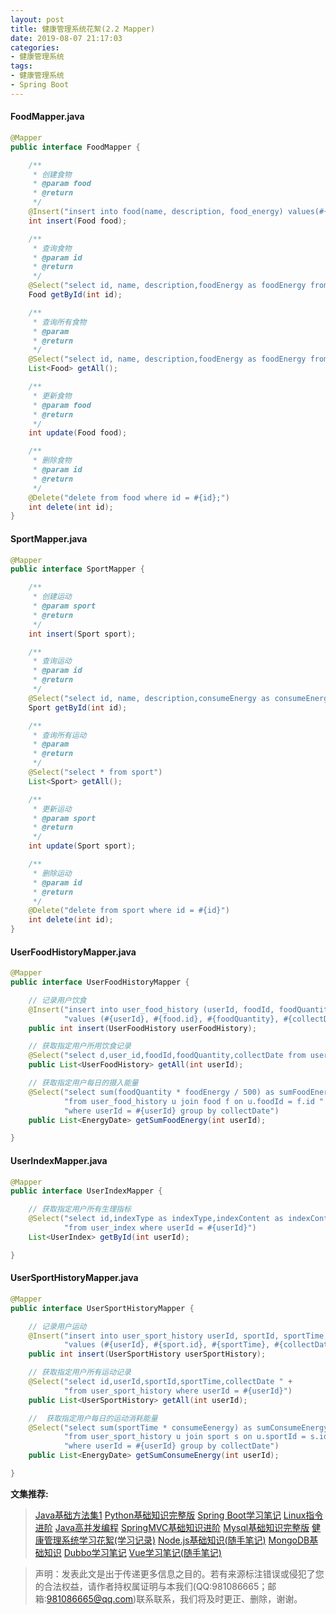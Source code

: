 ```yaml
---
layout: post
title: 健康管理系统花絮(2.2 Mapper)
date: 2019-08-07 21:17:03
categories:
- 健康管理系统
tags:
- 健康管理系统
- Spring Boot
---
```

#### FoodMapper.java
``` java
@Mapper
public interface FoodMapper {

    /**
     * 创建食物
     * @param food
     * @return
     */
    @Insert("insert into food(name, description, food_energy) values(#{name}, #{description}, #{foodEnergy})")
    int insert(Food food);

    /**
     * 查询食物
     * @param id
     * @return
     */
    @Select("select id, name, description,foodEnergy as foodEnergy from food where id = #{id}")
    Food getById(int id);

    /**
     * 查询所有食物
     * @param
     * @return
     */
    @Select("select id, name, description,foodEnergy as foodEnergy from food")
    List<Food> getAll();

    /**
     * 更新食物
     * @param food
     * @return
     */
    int update(Food food);

    /**
     * 删除食物
     * @param id
     * @return
     */
    @Delete("delete from food where id = #{id};")
    int delete(int id);
}
```
#### SportMapper.java
``` java
@Mapper
public interface SportMapper {

    /**
     * 创建运动
     * @param sport
     * @return
     */
    int insert(Sport sport);

    /**
     * 查询运动
     * @param id
     * @return
     */
    @Select("select id, name, description,consumeEnergy as consumeEnergy from sport where id = #{id}")
    Sport getById(int id);

    /**
     * 查询所有运动
     * @param
     * @return
     */
    @Select("select * from sport")
    List<Sport> getAll();

    /**
     * 更新运动
     * @param sport
     * @return
     */
    int update(Sport sport);

    /**
     * 删除运动
     * @param id
     * @return
     */
    @Delete("delete from sport where id = #{id}")
    int delete(int id);
}
```
#### UserFoodHistoryMapper.java
``` java
@Mapper
public interface UserFoodHistoryMapper {

    // 记录用户饮食
    @Insert("insert into user_food_history (userId, foodId, foodQuantity, collectDate) " +
            "values (#{userId}, #{food.id}, #{foodQuantity}, #{collectDate})")
    public int insert(UserFoodHistory userFoodHistory);

    // 获取指定用户所用饮食记录
    @Select("select d,user_id,foodId,foodQuantity,collectDate from user_food_history where userId = #{userId}")
    public List<UserFoodHistory> getAll(int userId);

    // 获取指定用户每日的摄入能量
    @Select("select sum(foodQuantity * foodEnergy / 500) as sumFoodEnergy, collectDate " +
            "from user_food_history u join food f on u.foodId = f.id " +
            "where userId = #{userId} group by collectDate")
    public List<EnergyDate> getSumFoodEnergy(int userId);

}
```
#### UserIndexMapper.java
``` java
@Mapper
public interface UserIndexMapper {

    // 获取指定用户所有生理指标
    @Select("select id,indexType as indexType,indexContent as indexContent,collectDate as collectDate " +
            "from user_index where userId = #{userId}")
    List<UserIndex> getById(int userId);

}
```
#### UserSportHistoryMapper.java
``` java
@Mapper
public interface UserSportHistoryMapper {

    // 记录用户运动
    @Insert("insert into user_sport_history userId, sportId, sportTime, collectDate) " +
            "values (#{userId}, #{sport.id}, #{sportTime}, #{collectDate})")
    public int insert(UserSportHistory userSportHistory);

    // 获取指定用户所有运动记录
    @Select("select id,userId,sportId,sportTime,collectDate " +
            "from user_sport_history where userId = #{userId}")
    public List<UserSportHistory> getAll(int userId);

    //  获取指定用户每日的运动消耗能量
    @Select("select sum(sportTime * consumeEenergy) as sumConsumeEnergy, collectDate " +
            "from user_sport_history u join sport s on u.sportId = s.id " +
            "where userId = #{userId} group by collectDate")
    public List<EnergyDate> getSumConsumeEnergy(int userId);

}
```

**文集推荐:**
> [Java基础方法集1](https://www.jianshu.com/nb/35411761)
> [Python基础知识完整版](https://www.jianshu.com/nb/35412583)
> [Spring Boot学习笔记](https://www.jianshu.com/nb/35490047)
> [Linux指令进阶](https://www.jianshu.com/nb/35411158)
> [Java高并发编程](https://www.jianshu.com/nb/35701647)
> [SpringMVC基础知识进阶](https://www.jianshu.com/nb/36348245)
> [Mysql基础知识完整版](https://www.jianshu.com/nb/36768953)
> [健康管理系统学习花絮(学习记录)](https://www.jianshu.com/nb/36626677)
> [Node.js基础知识(随手笔记)](https://www.jianshu.com/nb/36852271)
> [MongoDB基础知识](https://www.jianshu.com/nb/36850994)
> [Dubbo学习笔记](https://www.jianshu.com/nb/36474207)
> [Vue学习笔记(随手笔记)](https://www.jianshu.com/nb/35411638)

> 声明：发表此文是出于传递更多信息之目的。若有来源标注错误或侵犯了您的合法权益，请作者持权属证明与本我们(QQ:981086665；邮箱:981086665@qq.com)联系联系，我们将及时更正、删除，谢谢。